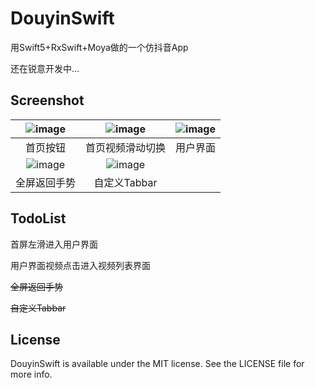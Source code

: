 # DouyinSwift



用Swift5+RxSwift+Moya做的一个仿抖音App 

还在锐意开发中...



## Screenshot

| ![image](./Screenshot/QQ20190605-172259-HD.gif) | ![image](./Screenshot/QQ20190605-172136-HD.gif) | ![image](./Screenshot/QQ20190605-172456-HD.gif) |
| :---------------------------------------------: | :---------------------------------------------: | :---------------------------------------------: |
|                    首页按钮                     |                首页视频滑动切换                 |                    用户界面                     |
| ![image](./Screenshot/QQ20190605-211756-HD.gif) | ![image](./Screenshot/QQ20190608-175938-HD.gif) |                                                 |
|                  全屏返回手势                   |                  自定义Tabbar                   |                                                 |




## TodoList
首屏左滑进入用户界面

用户界面视频点击进入视频列表界面

~~全屏返回手势~~

~~自定义Tabbar~~

## License 

DouyinSwift is available under the MIT license. See the LICENSE file for more info.